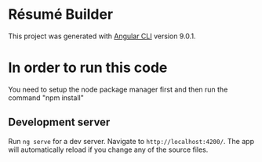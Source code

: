 # Résumé Builder

This project was generated with [Angular CLI](https://github.com/angular/angular-cli) version 9.0.1.

# In order to run this code 

You need to setup the node package manager first and then run the command "npm install"

## Development server

Run `ng serve` for a dev server. Navigate to `http://localhost:4200/`. The app will automatically reload if you change any of the source files.

